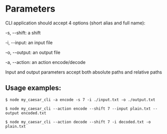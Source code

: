 # Parameters

CLI application should accept 4 options (short alias and full name):

-s, --shift: a shift

-i, --input: an input file

-o, --output: an output file

-a, --action: an action encode/decode

Input and output parameters accept both absolute paths and relative paths

## Usage examples:

```$ node my_caesar_cli -a encode -s 7 -i ./input.txt -o ./output.txt```

```$ node my_caesar_cli --action encode --shift 7 --input plain.txt --output encoded.txt```

```$ node my_caesar_cli --action decode --shift 7 -i decoded.txt -o plain.txt```